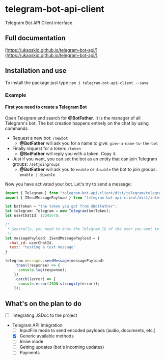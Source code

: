 # telegram-bot-api-client

Telegram Bot API Client interface.

## Full documentation
[https://ukaoskid.github.io/telegram-bot-api/](https://ukaoskid.github.io/telegram-bot-api/)

## Installation and use

To install the package just type `npm i telegram-bot-api-client --save`

### Example

#### First you need to create a Telegram Bot
Open Telegram and search for **@BotFather**. It is the manager of all Telegram's bot.
The bot creation happens entirely on the chat by using commands.

- Request a new bot: `/newbot`
    - **@BotFather** will ask you for a name to give: `give-a-name-to-the-bot`
- Finally request for a token: `/token`
    - **@BotFather** will reply you with a token. Copy it.
- Just if you want, you can set the bot as an entity that can join Telegram groups: `/setjoingroups`
    - **@BotFather** will ask you to `enable` or `disable` the bot to join groups: `enable | disable`

Now you have activated your bot. Let's try to send a message:

```javascript
import { Telegram } from "telegram-bot-api-client/dist/telegram/telegram";
import { ISendMessagePayload } from "telegram-bot-api-client/dist/interfaces/payloads/send/send-message-payload";

let botToken = "the token you got from @BotFather";
let telegram: Telegram = new Telegram(botToken);
let userChatId: 12345678;

/*
 * Generally, you need to know the Telegram ID of the user you want to involve in the action.
 */
let messagePayload: ISendMessagePayload = {
  chat_id: userChatId,
  text: "testing a text message"
}

telegram.messages.sendMessage(messagePayload)
    .then((response) => {
      console.log(response);
    })
    .catch((error) => {
      console.error(JSON.stringify(error));
    });
```

## What's on the plan to do

- [ ] Integrating JSDoc to the project
- Telegram API Integration
    - [ ] InputFile mode to send encoded payloads (audio, documents, etc.)
    - [X] Generic available methods
    - [ ] Inline mode
    - [ ] Getting updates (bot's incoming updates)
    - [ ] Payments